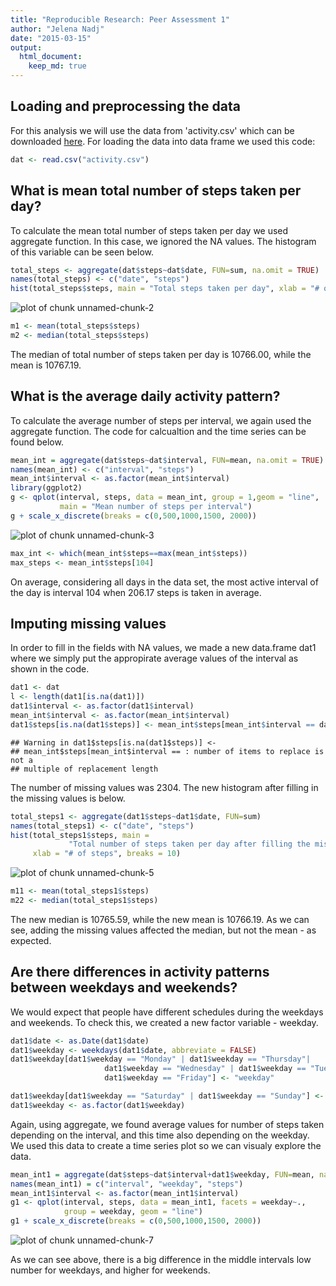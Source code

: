 ```yaml
---
title: "Reproducible Research: Peer Assessment 1"
author: "Jelena Nadj"
date: "2015-03-15"
output: 
  html_document:
    keep_md: true
---
```



## Loading and preprocessing the data
For this analysis we will use the data from 'activity.csv' which can be downloaded [here](https://d396qusza40orc.cloudfront.net/repdata%2Fdata%2Factivity.zip). For loading the data into data frame we used this code:


```r
dat <- read.csv("activity.csv")
```

## What is mean total number of steps taken per day?
To calculate the mean total number of steps taken per day we used aggregate function. In this case, we ignored the NA values. The histogram of this variable can be seen below.

```r
total_steps <- aggregate(dat$steps~dat$date, FUN=sum, na.omit = TRUE)
names(total_steps) <- c("date", "steps")
hist(total_steps$steps, main = "Total steps taken per day", xlab = "# of steps", breaks = 10)
```

![plot of chunk unnamed-chunk-2](figure/unnamed-chunk-2-1.png) 

```r
m1 <- mean(total_steps$steps)
m2 <- median(total_steps$steps)
```
The median of total number of steps taken per day is 10766.00, while the mean is 10767.19.

## What is the average daily activity pattern?
To calculate the average number of steps per interval, we again used the aggregate function. The code for calcualtion and the time series can be found below. 


```r
mean_int = aggregate(dat$steps~dat$interval, FUN=mean, na.omit = TRUE)
names(mean_int) <- c("interval", "steps")
mean_int$interval <- as.factor(mean_int$interval)
library(ggplot2)
g <- qplot(interval, steps, data = mean_int, group = 1,geom = "line",
           main = "Mean number of steps per interval")
g + scale_x_discrete(breaks = c(0,500,1000,1500, 2000)) 
```

![plot of chunk unnamed-chunk-3](figure/unnamed-chunk-3-1.png) 

```r
max_int <- which(mean_int$steps==max(mean_int$steps))
max_steps <- mean_int$steps[104]
```
On average, considering all days in the data set, the most active interval of the day is interval 104 when 206.17 steps is taken in average.

## Imputing missing values
In order to fill in the fields with NA values, we made a new data.frame dat1 where we simply put the appropirate average values of the interval as shown in the code. 

```r
dat1 <- dat 
l <- length(dat1[is.na(dat1)])  
dat1$interval <- as.factor(dat1$interval)
mean_int$interval <- as.factor(mean_int$interval)
dat1$steps[is.na(dat1$steps)] <- mean_int$steps[mean_int$interval == dat1$interval]  
```

```
## Warning in dat1$steps[is.na(dat1$steps)] <-
## mean_int$steps[mean_int$interval == : number of items to replace is not a
## multiple of replacement length
```
The number of missing values was 2304. The new histogram after filling in the missing values is below.

```r
total_steps1 <- aggregate(dat1$steps~dat1$date, FUN=sum)
names(total_steps1) <- c("date", "steps")
hist(total_steps1$steps, main =
             "Total number of steps taken per day after filling the missing values",
     xlab = "# of steps", breaks = 10)
```

![plot of chunk unnamed-chunk-5](figure/unnamed-chunk-5-1.png) 

```r
m11 <- mean(total_steps1$steps)
m22 <- median(total_steps1$steps)
```
The new median is 10765.59, while the new mean is 10766.19. As we can see, adding the missing values affected the median, but not the mean - as expected.

## Are there differences in activity patterns between weekdays and weekends?
We would expect that people have different schedules during the weekdays and weekends. To check this, we created a new factor variable - weekday.

```r
dat1$date <- as.Date(dat1$date)
dat1$weekday <- weekdays(dat1$date, abbreviate = FALSE)
dat1$weekday[dat1$weekday == "Monday" | dat1$weekday == "Thursday"|
                     dat1$weekday == "Wednesday" | dat1$weekday == "Tuesday"|
                     dat1$weekday == "Friday"] <- "weekday"

dat1$weekday[dat1$weekday == "Saturday" | dat1$weekday == "Sunday"] <- "weekend"
dat1$weekday <- as.factor(dat1$weekday)
```
Again, using aggregate, we found average values for number of steps taken depending on the interval, and this time also depending on the weekday.
We used this data to create a time series plot so we can visualy explore the data. 

```r
mean_int1 = aggregate(dat$steps~dat$interval+dat1$weekday, FUN=mean, na.omit = TRUE)
names(mean_int1) = c("interval", "weekday", "steps")
mean_int1$interval <- as.factor(mean_int1$interval)
g1 <- qplot(interval, steps, data = mean_int1, facets = weekday~.,
            group = weekday, geom = "line")
g1 + scale_x_discrete(breaks = c(0,500,1000,1500, 2000))
```

![plot of chunk unnamed-chunk-7](figure/unnamed-chunk-7-1.png) 

As we can see above, there is a big difference in the middle intervals low number for weekdays, and higher for weekends.
